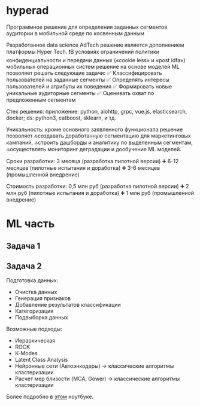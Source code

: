 # hyperad
Программное решение для определения заданных сегментов аудитории в мобильной среде по косвенным данным

Разработанное data science AdTech решение является дополнением платформы Hyper Tech. ❗️В условиях ограничений политики конфиденциальности и передачи данных («cookie less» и «post idfa») мобильных операционных систем решение на основе моделей ML позволяет решать следующие задачи:
✅ Классифицировать пользователей на заданные сегменты
✅ Определять интересы пользователей и атрибуты их поведения
✅ Формировать новые уникальные аудиторные сегменты
✅ Оценивать охват по предложенным сегментам

Стек решения: приложение: python, aiohttp, grpc, vue.js, elasticsearch, docker; ds: python3, catboost, sklearn, и тд.

Уникальность: кроме основного заявленного функционала решение позволяет 🔝создавать доработанную сегментацию для маркетинговых кампаний, 🔝строить дашборды и аналитику по выделенным сегментам, 🔝осуществлять мониторинг деградации и дообучение ML моделей. 

Сроки разработки: 3 месяца (разработка пилотной версии) ➕ 6-12 месяцев (пилотные испытания и доработка) ➕ 3-6 месяцев (промышленной внедрение)

Стоимость разработки: 0,5 млн руб (разработка пилотной версии) ➕ 2 млн руб (пилотные испытания и доработка) ➕ 1 млн руб (промышленной внедрение)


# ML часть
## Задача 1

## Задача 2
Подготовка данных:
- Очистка данных
- Генерация признаков
- Добавление результатов классификации
- Категоризация
- Подвыборка данных

Возможные подходы:
- Иерархическая
- ROCK
- K-Modes
- Latent Class Analysis
- Нейронные сети (Автоэнкодеры) -> классические алгоритмы кластеризации
- Расчет мер близости (MCA, Gower) -> классические алгоритмы кластеризации

Более подробно в [этом](https://github.com/waico/hyperad/blob/datascience/notebooks/code/Clustering%20research.ipynb) ноутбуке.
